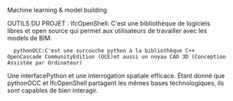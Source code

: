 Machine learning & model building 


OUTILS DU PROJET :
      IfcOpenShell: C'est une bibliothèque de logiciels libres et open source qui permet aux utilisateurs de travailler avec les models de BIM.

      pythonOCC:C'est une surcouche python à la bibliothèque C++ OpenCascade CommunityEdition (OCE)et aussi un noyau CAO 3D (Conception Assistée par Ordinateur)
      
      
Une interfacePython et une interrogation spatiale efficace. Étant donné que pythonOCC et IfcOpenShell partagent les mêmes bases technologiques, ils
sont capables de bien interagir.
